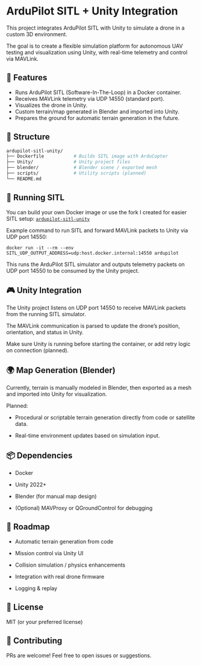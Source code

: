 # ArduPilot SITL + Unity Integration

This project integrates ArduPilot SITL with Unity to simulate a drone in a custom 3D environment.

The goal is to create a flexible simulation platform for autonomous UAV testing and visualization using Unity, with real-time telemetry and control via MAVLink.
## 🚀 Features

- Runs ArduPilot SITL (Software-In-The-Loop) in a Docker container.
- Receives MAVLink telemetry via UDP 14550 (standard port).
- Visualizes the drone in Unity.
- Custom terrain/map generated in Blender and imported into Unity.
- Prepares the ground for automatic terrain generation in the future.

## 🧱 Structure
```graphql
ardupilot-sitl-unity/
├── Dockerfile           # Builds SITL image with ArduCopter
├── Unity/               # Unity project files
├── blender/             # Blender scene / exported mesh
├── scripts/             # Utility scripts (planned)
└── README.md
```

## 🐳 Running SITL

You can build your own Docker image or use the fork I created for easier SITL setup:
[`ardupilot-sitl-unity`](https://github.com/stnslv-bugaev/ardupilot-sitl-docker/tree/easier-way)

Example command to run SITL and forward MAVLink packets to Unity via UDP port 14550:

    docker run -it --rm --env SITL_UDP_OUTPUT_ADDRESS=udp:host.docker.internal:14550 ardupilot

This runs the ArduPilot SITL simulator and outputs telemetry packets on UDP port 14550 to be consumed by the Unity project.
## 🎮 Unity Integration

The Unity project listens on UDP port 14550 to receive MAVLink packets from the running SITL simulator.

The MAVLink communication is parsed to update the drone’s position, orientation, and status in Unity.

Make sure Unity is running before starting the container, or add retry logic on connection (planned).
## 🌍 Map Generation (Blender)

Currently, terrain is manually modeled in Blender, then exported as a mesh and imported into Unity for visualization.

Planned:

- Procedural or scriptable terrain generation directly from code or satellite data.

- Real-time environment updates based on simulation input.

## 📦 Dependencies

- Docker

- Unity 2022+

- Blender (for manual map design)

- (Optional) MAVProxy or QGroundControl for debugging

## 📅 Roadmap

- Automatic terrain generation from code

- Mission control via Unity UI

- Collision simulation / physics enhancements

- Integration with real drone firmware

- Logging & replay

## 📜 License

MIT (or your preferred license)
## 🤝 Contributing

PRs are welcome! Feel free to open issues or suggestions.
